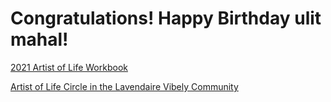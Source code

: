 # Congratulations! Happy Birthday ulit mahal!

[2021 Artist of Life Workbook](https://shop.lavendaire.com/a/downloads/-/1b25992a93c2c5b6/1ce96c41b804626c)

[Artist of Life Circle in the Lavendaire Vibely Community](https://slke.app.link/Vntrf0bPUab?_p=c11335dc9a027af6e3038cfde1)

